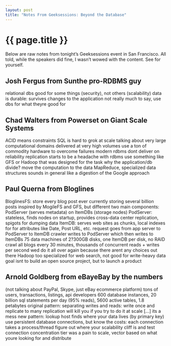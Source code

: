 ```yaml
---
layout: post
title: "Notes From Geeksessions: Beyond the Database"
---
```


{{ page.title }}
================

Below are raw notes from tonight’s Geeksessions event in San Francisco. All told, while the speakers did fine, I wasn’t wowed with the content. See for yourself.

Josh Fergus from Sunthe pro-RDBMS guy
-------------------------------------

relational dbs good for some things (security), not others (scalability)
 data is durable: survives changes to the application
 not really much to say, use dbs for what theyre good for

Chad Walters from Powerset on Giant Scale Systems
-------------------------------------------------

ACID means constraints
 SQL is hard to grok at scale
 talking about very large computational domains delivered at very high volumes
 use a ton of commodity hardware to overcome failures
 modern rdbms dont deliver on reliability
 replication starts to be a headache with rdbms
 use something like GFS or Hadoop that was designed for the task
 why the application/db divide?
 move the computation to the data MapReduce, specialized data structures
 sounds in general like a digestion of the Google approach

Paul Querna from Bloglines
--------------------------

BloglinesFS: store every blog post ever
 currently storing several billion posts
 inspired by MogileFS and GFS, but different
 two main components: PodServer (serves metadata) on ItemDBs (storage nodes)
 PodServer: stateless, finds nodes on startup, provides cross-data center replication, spigots for dumping data
 ItemDB: serves web sites as chunks, local indexes for for attributes like Date, Post URL, etc.
 request goes from app server to PodServer to ItemDB
 crawler writes to PodServer which then writes to ItemDBs
 75 data machines of 2?300GB disks, one ItemDB per disk, no RAID
 crawl all blogs every 30 minutes, thousands of concurrent reads + writes per second
 wed do it all over again because there arent any choices out there
 Hadoop too specialized for web search, not good for write-heavy data
 goal isnt to build an open source project, but to launch a product

Arnold Goldberg from eBayeBay by the numbers
--------------------------------------------

(not talking about PayPal, Skype, just eBay ecommerce platform)
 tons of users, transactions, listings, api developers
 600 database instances, 20 billion sql statements per day (95% reads), 5600 active tables, 1.8 petabytes
 original pattern: separating writes and reads: write once and replicate to many
 replication will kill you if you try to do it at scale […] its a mess
 new pattern: lookup host finds where your data lives (by primary key)
 use persistent database connections, but know the costs: each connection takes a process/thread
 figure out where your scalability cliff is and test
 connection concentration tier was a pain
 to scale, vector based on what youre looking for and distribute
